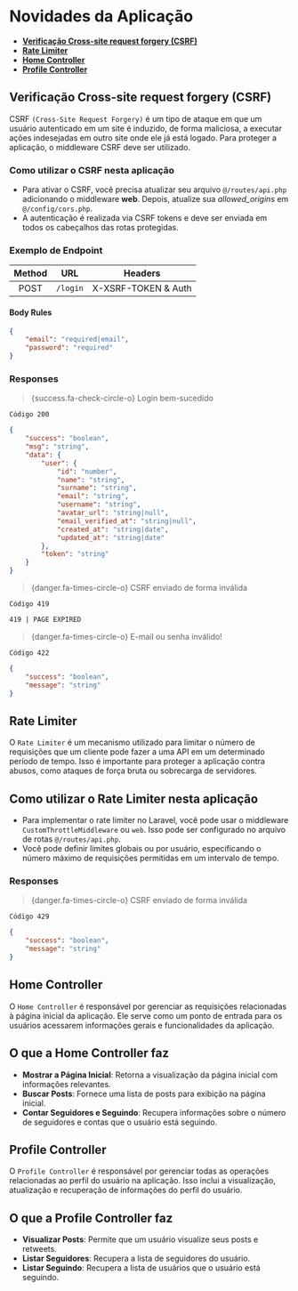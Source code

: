# Novidades da Aplicação

-   [**Verificação Cross-site request forgery (CSRF)**](#about-csrf)
-   [**Rate Limiter**](#about-rate-limiter)
-   [**Home Controller**](#about-home-controller)
-   [**Profile Controller**](#about-profile-controller)

<a name="about-csrf"></a>

## Verificação Cross-site request forgery (CSRF)

CSRF `(Cross-Site Request Forgery)` é um tipo de ataque em que um usuário autenticado em um site é induzido, de forma maliciosa, a executar ações indesejadas em outro site onde ele já está logado. Para proteger a aplicação, o middleware CSRF deve ser utilizado.

### Como utilizar o CSRF nesta aplicação

-   Para ativar o CSRF, você precisa atualizar seu arquivo `@/routes/api.php` adicionando o middleware **web**. Depois, atualize sua _allowed_origins_ em `@/config/cors.php`.
-   A autenticação é realizada via CSRF tokens e deve ser enviada em todos os cabeçalhos das rotas protegidas.

### Exemplo de Endpoint

| Method |   URL    | Headers             |
| :----: | :------: | ------------------- |
|  POST  | `/login` | X-XSRF-TOKEN & Auth |

#### Body Rules

```json
{
    "email": "required|email",
    "password": "required"
}
```

### Responses

> {success.fa-check-circle-o} Login bem-sucedido

`Código 200`

```json
{
    "success": "boolean",
    "msg": "string",
    "data": {
        "user": {
            "id": "number",
            "name": "string",
            "surname": "string",
            "email": "string",
            "username": "string",
            "avatar_url": "string|null",
            "email_verified_at": "string|null",
            "created_at": "string|date",
            "updated_at": "string|date"
        },
        "token": "string"
    }
}
```

> {danger.fa-times-circle-o} CSRF enviado de forma inválida

`Código 419`

```md
419 | PAGE EXPIRED
```

> {danger.fa-times-circle-o} E-mail ou senha inválido!

`Código 422`

```json
{
    "success": "boolean",
    "message": "string"
}
```

<a name="about-rate-limiter"></a>

## Rate Limiter

O `Rate Limiter` é um mecanismo utilizado para limitar o número de requisições que um cliente pode fazer a uma API em um determinado período de tempo. Isso é importante para proteger a aplicação contra abusos, como ataques de força bruta ou sobrecarga de servidores.

## Como utilizar o Rate Limiter nesta aplicação

-   Para implementar o rate limiter no Laravel, você pode usar o middleware `CustomThrottleMiddleware` ou `web`. Isso pode ser configurado no arquivo de rotas `@/routes/api.php`.
-   Você pode definir limites globais ou por usuário, especificando o número máximo de requisições permitidas em um intervalo de tempo.

### Responses

> {danger.fa-times-circle-o} CSRF enviado de forma inválida

`Código 429`

```json
{
    "success": "boolean",
    "message": "string"
}
```

<a name="about-home-controller" />

## Home Controller

O `Home Controller` é responsável por gerenciar as requisições relacionadas à página inicial da aplicação. Ele serve como um ponto de entrada para os usuários acessarem informações gerais e funcionalidades da aplicação.

## O que a Home Controller faz

-   **Mostrar a Página Inicial**: Retorna a visualização da página inicial com informações relevantes.
-   **Buscar Posts**: Fornece uma lista de posts para exibição na página inicial.
-   **Contar Seguidores e Seguindo**: Recupera informações sobre o número de seguidores e contas que o usuário está seguindo.

<a name="about-profile-controller" />

## Profile Controller

O `Profile Controller` é responsável por gerenciar todas as operações relacionadas ao perfil do usuário na aplicação. Isso inclui a visualização, atualização e recuperação de informações do perfil do usuário.

## O que a Profile Controller faz

-   **Visualizar Posts**: Permite que um usuário visualize seus posts e retweets.
-   **Listar Seguidores**: Recupera a lista de seguidores do usuário.
-   **Listar Seguindo**: Recupera a lista de usuários que o usuário está seguindo.
